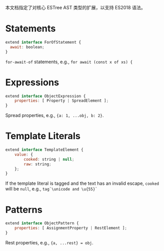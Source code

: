 本文档指定了对核心 ESTree AST 类型的扩展，以支持 ES2018 语法。

# Statements

```js
extend interface ForOfStatement {
  await: boolean;
}
```

`for-await-of` statements, e.g., `for await (const x of xs) {`

# Expressions

```js
extend interface ObjectExpression {
    properties: [ Property | SpreadElement ];
}
```

Spread properties, e.g., `{a: 1, ...obj, b: 2}`.

# Template Literals

```js
extend interface TemplateElement {
    value: {
        cooked: string | null;
        raw: string;
    };
}
```

If the template literal is tagged and the text has an invalid escape, `cooked` will be `null`, e.g., ``tag`\unicode and \u{55}` ``

# Patterns

```js
extend interface ObjectPattern {
    properties: [ AssignmentProperty | RestElement ];
}
```

Rest properties, e.g., `{a, ...rest} = obj`.
